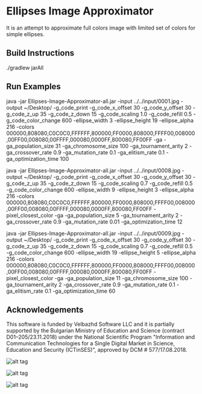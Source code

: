 # Ellipses Image Approximator

It is an attempt to approximate full colors image with limited set of colors for simple ellipses.

## Build Instructions

./gradlew jarAll

## Run Examples

java -jar Ellipses-Image-Approximator-all.jar -input ../../input/0001.jpg -output ~/Desktop/ -g_code_print -g_code_x_offset 30 -g_code_y_offset 30 -g_code_z_up 35 -g_code_z_down 15 -g_code_scaling 1.0 -g_code_refill 0.5 -g_code_color_change 600 -ellipse_width 3 -ellipse_height 19 -ellipse_alpha 216 -colors 000000,808080,C0C0C0,FFFFFF,800000,FF0000,808000,FFFF00,008000,00FF00,008080,00FFFF,000080,0000FF,800080,FF00FF -ga -ga_population_size 31 -ga_chromosome_size 100 -ga_tournament_arity 2 -ga_crossover_rate 0.9 -ga_mutation_rate 0.1 -ga_elitism_rate 0.1 -ga_optimization_time 100

java -jar Ellipses-Image-Approximator-all.jar -input ../../input/0008.jpg -output ~/Desktop/ -g_code_print -g_code_x_offset 30 -g_code_y_offset 30 -g_code_z_up 35 -g_code_z_down 15 -g_code_scaling 0.7 -g_code_refill 0.5 -g_code_color_change 600 -ellipse_width 9 -ellipse_height 3 -ellipse_alpha 216 -colors 000000,808080,C0C0C0,FFFFFF,800000,FF0000,808000,FFFF00,008000,00FF00,008080,00FFFF,000080,0000FF,800080,FF00FF -pixel_closest_color -ga -ga_population_size 5 -ga_tournament_arity 2 -ga_crossover_rate 0.9 -ga_mutation_rate 0.01 -ga_optimization_time 12

java -jar Ellipses-Image-Approximator-all.jar -input ../../input/0009.jpg -output ~/Desktop/ -g_code_print -g_code_x_offset 30 -g_code_y_offset 30 -g_code_z_up 35 -g_code_z_down 15 -g_code_scaling 0.7 -g_code_refill 0.5 -g_code_color_change 600 -ellipse_width 19 -ellipse_height 5 -ellipse_alpha 216 -colors 000000,808080,C0C0C0,FFFFFF,800000,FF0000,808000,FFFF00,008000,00FF00,008080,00FFFF,000080,0000FF,800080,FF00FF -pixel_closest_color -ga -ga_population_size 11 -ga_chromosome_size 100 -ga_tournament_arity 2 -ga_crossover_rate 0.9 -ga_mutation_rate 0.1 -ga_elitism_rate 0.1 -ga_optimization_time 60

## Acknowledgements

This software is funded by Velbazhd Software LLC and it is partially supported by the Bulgarian Ministry of
Education and Science (contract D01–205/23.11.2018) under the National Scientific Program "Information and
Communication Technologies for a Single Digital Market in Science, Education and Security (ICTinSES)",
approved by DCM # 577/17.08.2018.

[//]: # (This work was supported by a grant of the Bulgarian National Scientific Fund under the grants DFNI 02/20 Efficient Parallel Algorithms for Large Scale Computational Problems and DFNI 02/5 InterCriteria Analysis A New Approach to Decision Making.)

![alt tag](http://s4.postimg.org/v4ylmm46l/output_hy_WXCL.gif) 

![alt tag](http://s30.postimg.org/he6j2q9ox/output_5l1_Rf_U.gif) 

![alt tag](http://s7.postimg.org/42l6s52mz/output_s_PD9bt.gif)
